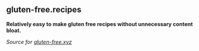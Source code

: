 ## gluten-free.recipes

**Relatively easy to make gluten free recipes without unnecessary content bloat.**

_Source for [gluten-free.xyz](https://gluten-free.xyz)_